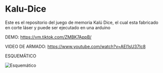 # Kalu-Dice
Este es el repositorio del juego de memoria Kalú Dice, el cual esta fabricado en corte láser y puede ser ejecutado en una arduino

DEMO: 
https://vm.tiktok.com/ZMBK7AppB/

VIDEO DE ARMADO:
https://www.youtube.com/watch?v=AEl1sU37Ic8 

ESQUEMÁTICO

![Esquemático](https://github.com/user-attachments/assets/262a69ed-5eef-4f82-9496-9272bb9f3b07)


